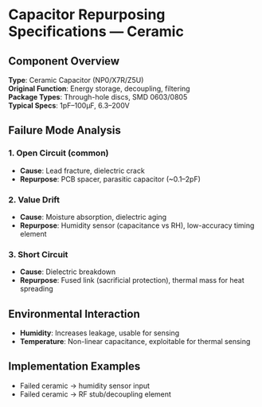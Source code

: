 # Capacitor Repurposing Specifications — Ceramic

## Component Overview
**Type**: Ceramic Capacitor (NP0/X7R/Z5U)  
**Original Function**: Energy storage, decoupling, filtering  
**Package Types**: Through-hole discs, SMD 0603/0805  
**Typical Specs**: 1pF–100µF, 6.3–200V

## Failure Mode Analysis

### 1. Open Circuit (common)
- **Cause**: Lead fracture, dielectric crack  
- **Repurpose**: PCB spacer, parasitic capacitor (~0.1–2pF)

### 2. Value Drift
- **Cause**: Moisture absorption, dielectric aging  
- **Repurpose**: Humidity sensor (capacitance vs RH), low-accuracy timing element

### 3. Short Circuit
- **Cause**: Dielectric breakdown  
- **Repurpose**: Fused link (sacrificial protection), thermal mass for heat spreading

## Environmental Interaction
- **Humidity**: Increases leakage, usable for sensing  
- **Temperature**: Non-linear capacitance, exploitable for thermal sensing  

## Implementation Examples
- Failed ceramic → humidity sensor input  
- Failed ceramic → RF stub/decoupling element
